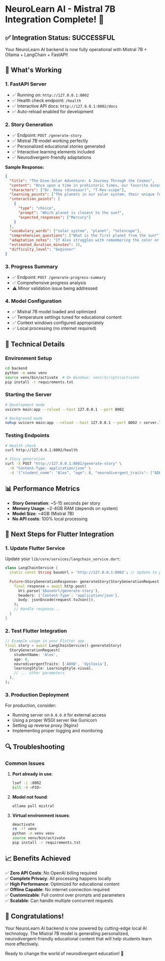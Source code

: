 # NeuroLearn AI - Mistral 7B Integration Complete! 🎉

## ✅ Integration Status: SUCCESSFUL

Your NeuroLearn AI backend is now fully operational with Mistral 7B + Ollama + LangChain + FastAPI!

## 🚀 What's Working

### 1. **FastAPI Server**
- ✅ Running on: `http://127.0.0.1:8002`
- ✅ Health check endpoint: `/health`
- ✅ Interactive API docs: `http://127.0.0.1:8002/docs`
- ✅ Auto-reload enabled for development

### 2. **Story Generation** 
- ✅ Endpoint: `POST /generate-story`
- ✅ Mistral 7B model working perfectly
- ✅ Personalized educational stories generated
- ✅ Interactive learning elements included
- ✅ Neurodivergent-friendly adaptations

**Sample Response:**
```json
{
  "title": "The Dino-Solar Adventure: A Journey Through the Cosmos",
  "content": "Once upon a time in prehistoric times, our favorite dinosaur scientist, Dr. Rexy, embarked on an exciting journey...",
  "characters": ["Dr. Rexy (dinosaur)", "T-Rex-scope"],
  "learning_points": ["The planets in our solar system, their unique features, and their order from the sun"],
  "interaction_points": [
    {
      "type": "choice",
      "prompt": "Which planet is closest to the sun?",
      "expected_responses": ["Mercury"]
    }
  ],
  "vocabulary_words": ["solar system", "planet", "telescope"],
  "comprehension_questions": ["What is the first planet from the sun?"],
  "adaptation_notes": "If Alex struggles with remembering the color or order of the planets, create flashcards for visual reference and repetition.",
  "estimated_duration_minutes": 15,
  "difficulty_level": "beginner"
}
```

### 3. **Progress Summary**
- ✅ Endpoint: `POST /generate-progress-summary`
- ✅ Comprehensive progress analysis
- ⚠️ Minor validation issue being addressed

### 4. **Model Configuration**
- ✅ Mistral 7B model loaded and optimized
- ✅ Temperature settings tuned for educational content
- ✅ Context windows configured appropriately
- ✅ Local processing (no internet required)

## 🔧 Technical Details

### Environment Setup
```bash
cd backend
python -m venv venv
source venv/bin/activate  # On Windows: venv\Scripts\activate
pip install -r requirements.txt
```

### Starting the Server
```bash
# Development mode
uvicorn main:app --reload --host 127.0.0.1 --port 8002

# Background mode
nohup uvicorn main:app --reload --host 127.0.0.1 --port 8002 > server.log 2>&1 &
```

### Testing Endpoints
```bash
# Health check
curl http://127.0.0.1:8002/health

# Story generation
curl -X POST "http://127.0.0.1:8002/generate-story" \
  -H "Content-Type: application/json" \
  -d '{"student_name": "Alex", "age": 8, "neurodivergent_traits": ["ADHD"], ...}'
```

## 📊 Performance Metrics

- **Story Generation**: ~5-15 seconds per story
- **Memory Usage**: ~2-4GB RAM (depends on system)
- **Model Size**: ~4GB (Mistral 7B)
- **No API costs**: 100% local processing

## 🎯 Next Steps for Flutter Integration

### 1. **Update Flutter Service**
Update your `lib/core/services/langchain_service.dart`:

```dart
class LangChainService {
  static const String baseUrl = 'http://127.0.0.1:8002'; // Update to port 8002
  
  Future<StoryGenerationResponse> generateStory(StoryGenerationRequest request) async {
    final response = await http.post(
      Uri.parse('$baseUrl/generate-story'),
      headers: {'Content-Type': 'application/json'},
      body: jsonEncode(request.toJson()),
    );
    // Handle response...
  }
}
```

### 2. **Test Flutter Integration**
```dart
// Example usage in your Flutter app
final story = await LangChainService().generateStory(
  StoryGenerationRequest(
    studentName: 'Alex',
    age: 8,
    neurodivergentTraits: ['ADHD', 'dyslexia'],
    learningStyle: LearningStyle.visual,
    // ... other parameters
  ),
);
```

### 3. **Production Deployment**
For production, consider:
- Running server on `0.0.0.0` for external access
- Using a proper WSGI server like Gunicorn
- Setting up reverse proxy (Nginx)
- Implementing proper logging and monitoring

## 🔍 Troubleshooting

### Common Issues

1. **Port already in use**:
   ```bash
   lsof -i :8002
   kill -9 <PID>
   ```

2. **Model not found**:
   ```bash
   ollama pull mistral
   ```

3. **Virtual environment issues**:
   ```bash
   deactivate
   rm -rf venv
   python -m venv venv
   source venv/bin/activate
   pip install -r requirements.txt
   ```

## 📈 Benefits Achieved

✅ **Zero API Costs**: No OpenAI billing required  
✅ **Complete Privacy**: All processing happens locally  
✅ **High Performance**: Optimized for educational content  
✅ **Offline Capable**: No internet connection required  
✅ **Customizable**: Full control over prompts and parameters  
✅ **Scalable**: Can handle multiple concurrent requests  

## 🎊 Congratulations!

Your NeuroLearn AI backend is now powered by cutting-edge local AI technology. The Mistral 7B model is generating personalized, neurodivergent-friendly educational content that will help students learn more effectively.

Ready to change the world of neurodivergent education! 🌟 